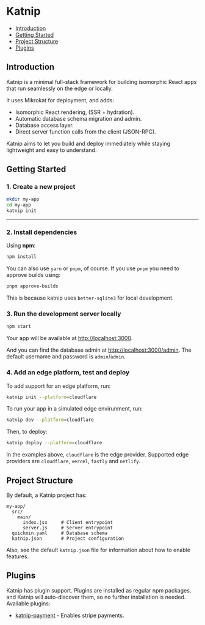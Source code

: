 # Katnip

* [Introduction](#introduction)
* [Getting Started](#getting-started)
* [Project Structure](#project-structure)
* [Plugins](#plugins)

## Introduction

Katnip is a minimal full-stack framework for building isomorphic React apps that run seamlessly on the edge or locally.

It uses Mikrokat for deployment, and adds:

- Isomorphic React rendering, (SSR + hydration).
- Automatic database schema migration and admin.
- Database access layer.
- Direct server function calls from the client (JSON-RPC).

Katnip aims to let you build and deploy immediately while staying lightweight and easy to understand.

## Getting Started

### 1. Create a new project

```bash
mkdir my-app
cd my-app
katnip init
```

---

### 2. Install dependencies

Using **npm**:

```bash
npm install
```

You can also use `yarn` or `pnpm`, of course. If you use `pnpm` you need to approve builds using:

```bash
pnpm approve-builds
```

This is because katnip uses `better-sqlite3` for local development.

### 3. Run the development server locally

```bash
npm start
```

Your app will be available at [http://localhost:3000](http://localhost:3000).

And you can find the database admin at [http://localhost:3000/admin](http://localhost:3000/admin).
The default username and password is `admin`/`admin`. 

### 4. Add an edge platform, test and deploy

To add support for an edge platform, run:

```bash
katnip init --platform=cloudflare
```

To run your app in a simulated edge envirunment, run:

```bash
katnip dev --platform=cloudflare
```

Then, to deploy:

```bash
katnip deploy --platform=cloudflare
```

In the examples above, `cloudflare` is the edge provider.
Supported edge providers are `cloudflare`, `vercel`, `fastly` and `netlify`.

## Project Structure

By default, a Katnip project has:

```
my-app/
  src/
    main/
      index.jsx     # Client entrypoint
      server.js     # Server entrypoint
  quickmin.yaml     # Database schema
  katnip.json       # Project configuration
```

Also, see the default `katnip.json` file for information about how to enable features.

## Plugins

Katnip has plugin support. Plugins are installed as regular npm packages, and Katnip will auto-discover
them, so no further installation is needed. Available plugins:

* [katnip-payment](https://www.npmjs.com/package/katnip-payment) - Enables stripe payments.
